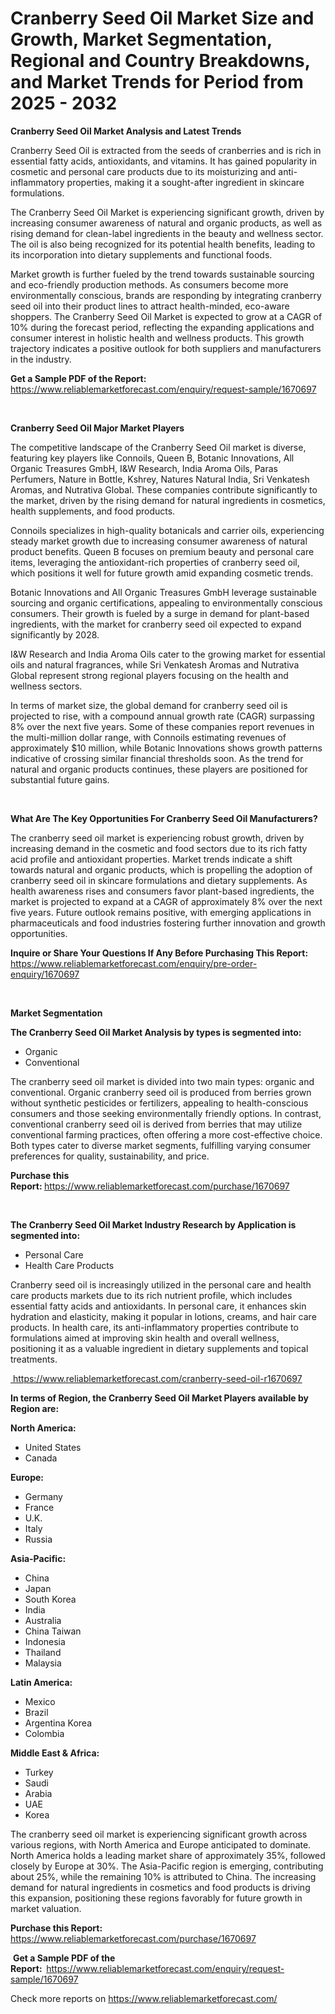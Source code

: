<p><h1>Cranberry Seed Oil Market Size and Growth, Market Segmentation, Regional and Country Breakdowns, and Market Trends for Period from 2025 -  2032</h1></p><p><strong>Cranberry Seed Oil Market Analysis and Latest Trends</strong></p>
<p><p>Cranberry Seed Oil is extracted from the seeds of cranberries and is rich in essential fatty acids, antioxidants, and vitamins. It has gained popularity in cosmetic and personal care products due to its moisturizing and anti-inflammatory properties, making it a sought-after ingredient in skincare formulations. </p><p>The Cranberry Seed Oil Market is experiencing significant growth, driven by increasing consumer awareness of natural and organic products, as well as rising demand for clean-label ingredients in the beauty and wellness sector. The oil is also being recognized for its potential health benefits, leading to its incorporation into dietary supplements and functional foods.</p><p>Market growth is further fueled by the trend towards sustainable sourcing and eco-friendly production methods. As consumers become more environmentally conscious, brands are responding by integrating cranberry seed oil into their product lines to attract health-minded, eco-aware shoppers. The Cranberry Seed Oil Market is expected to grow at a CAGR of 10% during the forecast period, reflecting the expanding applications and consumer interest in holistic health and wellness products. This growth trajectory indicates a positive outlook for both suppliers and manufacturers in the industry.</p></p>
<p><strong>Get a Sample PDF of the Report:&nbsp;</strong> <a href="https://www.reliablemarketforecast.com/enquiry/request-sample/1670697?utm_campaign=1903&utm_medium=2&utm_source=Github&utm_content=ia&utm_term=30012025&utm_id=cranberry-seed-oil">https://www.reliablemarketforecast.com/enquiry/request-sample/1670697</a></p>
<p>&nbsp;</p>
<p><strong>Cranberry Seed Oil Major Market Players</strong></p>
<p><p>The competitive landscape of the Cranberry Seed Oil market is diverse, featuring key players like Connoils, Queen B, Botanic Innovations, All Organic Treasures GmbH, I&W Research, India Aroma Oils, Paras Perfumers, Nature in Bottle, Kshrey, Natures Natural India, Sri Venkatesh Aromas, and Nutrativa Global. These companies contribute significantly to the market, driven by the rising demand for natural ingredients in cosmetics, health supplements, and food products.</p><p>Connoils specializes in high-quality botanicals and carrier oils, experiencing steady market growth due to increasing consumer awareness of natural product benefits. Queen B focuses on premium beauty and personal care items, leveraging the antioxidant-rich properties of cranberry seed oil, which positions it well for future growth amid expanding cosmetic trends.</p><p>Botanic Innovations and All Organic Treasures GmbH leverage sustainable sourcing and organic certifications, appealing to environmentally conscious consumers. Their growth is fueled by a surge in demand for plant-based ingredients, with the market for cranberry seed oil expected to expand significantly by 2028.</p><p>I&W Research and India Aroma Oils cater to the growing market for essential oils and natural fragrances, while Sri Venkatesh Aromas and Nutrativa Global represent strong regional players focusing on the health and wellness sectors.</p><p>In terms of market size, the global demand for cranberry seed oil is projected to rise, with a compound annual growth rate (CAGR) surpassing 8% over the next five years. Some of these companies report revenues in the multi-million dollar range, with Connoils estimating revenues of approximately $10 million, while Botanic Innovations shows growth patterns indicative of crossing similar financial thresholds soon. As the trend for natural and organic products continues, these players are positioned for substantial future gains.</p></p>
<p>&nbsp;</p>
<p><strong>What Are The Key Opportunities For Cranberry Seed Oil Manufacturers?</strong></p>
<p><p>The cranberry seed oil market is experiencing robust growth, driven by increasing demand in the cosmetic and food sectors due to its rich fatty acid profile and antioxidant properties. Market trends indicate a shift towards natural and organic products, which is propelling the adoption of cranberry seed oil in skincare formulations and dietary supplements. As health awareness rises and consumers favor plant-based ingredients, the market is projected to expand at a CAGR of approximately 8% over the next five years. Future outlook remains positive, with emerging applications in pharmaceuticals and food industries fostering further innovation and growth opportunities.</p></p>
<p><strong>Inquire or Share Your Questions If Any Before Purchasing This Report:</strong> <a href="https://www.reliablemarketforecast.com/enquiry/pre-order-enquiry/1670697?utm_campaign=1903&utm_medium=2&utm_source=Github&utm_content=ia&utm_term=30012025&utm_id=cranberry-seed-oil">https://www.reliablemarketforecast.com/enquiry/pre-order-enquiry/1670697</a></p>
<p>&nbsp;</p>
<p><strong>Market Segmentation</strong></p>
<p><strong>The Cranberry Seed Oil Market Analysis by types is segmented into:</strong></p>
<p><ul><li>Organic</li><li>Conventional</li></ul></p>
<p><p>The cranberry seed oil market is divided into two main types: organic and conventional. Organic cranberry seed oil is produced from berries grown without synthetic pesticides or fertilizers, appealing to health-conscious consumers and those seeking environmentally friendly options. In contrast, conventional cranberry seed oil is derived from berries that may utilize conventional farming practices, often offering a more cost-effective choice. Both types cater to diverse market segments, fulfilling varying consumer preferences for quality, sustainability, and price.</p></p>
<p><strong>Purchase this Report:&nbsp;</strong><a href="https://www.reliablemarketforecast.com/purchase/1670697?utm_campaign=1903&utm_medium=2&utm_source=Github&utm_content=ia&utm_term=30012025&utm_id=cranberry-seed-oil">https://www.reliablemarketforecast.com/purchase/1670697</a></p>
<p>&nbsp;</p>
<p><strong>The Cranberry Seed Oil Market Industry Research by Application is segmented into:</strong></p>
<p><ul><li>Personal Care</li><li>Health Care Products</li></ul></p>
<p><p>Cranberry seed oil is increasingly utilized in the personal care and health care products markets due to its rich nutrient profile, which includes essential fatty acids and antioxidants. In personal care, it enhances skin hydration and elasticity, making it popular in lotions, creams, and hair care products. In health care, its anti-inflammatory properties contribute to formulations aimed at improving skin health and overall wellness, positioning it as a valuable ingredient in dietary supplements and topical treatments.</p></p>
<p><a href="https://www.reliablemarketforecast.com/cranberry-seed-oil-r1670697?utm_campaign=1903&utm_medium=2&utm_source=Github&utm_content=ia&utm_term=30012025&utm_id=cranberry-seed-oil">&nbsp;https://www.reliablemarketforecast.com/cranberry-seed-oil-r1670697</a></p>
<p><strong>In terms of Region, the Cranberry Seed Oil Market Players available by Region are:</strong></p>
<p>
    <p> <strong> North America: </strong>
        <ul>
            <li>United States</li>
            <li>Canada</li>
        </ul>
        </p> 
    <p> <strong> Europe: </strong>
        <ul>
            <li>Germany</li>
            <li>France</li>
            <li>U.K.</li>
            <li>Italy</li>
            <li>Russia</li>
        </ul>
        </p> 
    <p> <strong> Asia-Pacific: </strong>
        <ul>
            <li>China</li>
            <li>Japan</li>
            <li>South Korea</li>
            <li>India</li>
            <li>Australia</li>
            <li>China Taiwan</li>
            <li>Indonesia</li>
            <li>Thailand</li>
            <li>Malaysia</li>
        </ul>
        </p> 
    <p> <strong> Latin America: </strong>
        <ul>
            <li>Mexico</li>
            <li>Brazil</li>
            <li>Argentina Korea</li>
            <li>Colombia</li>
        </ul>
        </p> 
    <p> <strong> Middle East & Africa: </strong>
        <ul>
            <li>Turkey</li>
            <li>Saudi</li>
            <li>Arabia</li>
            <li>UAE</li>
            <li>Korea</li>
        </ul>
    </p>
    </p>
<p><p>The cranberry seed oil market is experiencing significant growth across various regions, with North America and Europe anticipated to dominate. North America holds a leading market share of approximately 35%, followed closely by Europe at 30%. The Asia-Pacific region is emerging, contributing about 25%, while the remaining 10% is attributed to China. The increasing demand for natural ingredients in cosmetics and food products is driving this expansion, positioning these regions favorably for future growth in market valuation.</p></p>
<p><strong>Purchase this Report: </strong><a href="https://www.reliablemarketforecast.com/purchase/1670697?utm_campaign=1903&utm_medium=2&utm_source=Github&utm_content=ia&utm_term=30012025&utm_id=cranberry-seed-oil">https://www.reliablemarketforecast.com/purchase/1670697</a></p>
<p>&nbsp;<strong>Get a Sample PDF of the Report:&nbsp;&nbsp;</strong><a href="https://www.reliablemarketforecast.com/enquiry/request-sample/1670697?utm_campaign=1903&utm_medium=2&utm_source=Github&utm_content=ia&utm_term=30012025&utm_id=cranberry-seed-oil">https://www.reliablemarketforecast.com/enquiry/request-sample/1670697</a></p>
<p><strong></strong></p>
<p>Check more reports on <a href="https://www.reliablemarketforecast.com/?utm_campaign=1903&utm_medium=2&utm_source=Github&utm_content=ia&utm_term=30012025&utm_id=cranberry-seed-oil">https://www.reliablemarketforecast.com/</a></p>